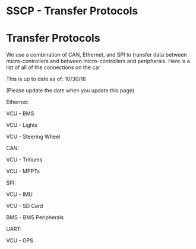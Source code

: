 # SSCP - Transfer Protocols

# Transfer Protocols

We use a combination of CAN, Ethernet, and SPI to transfer data between micro-controllers and between micro-controllers and peripherals. Here is a list of all of the connections on the car

This is up to date as of: 10/30/16

(Please update the date when you update this page)

Ethernet:

VCU - BMS

VCU - Lights

VCU - Steering Wheel

CAN:

VCU - Tritiums

VCU - MPPTs

SPI:

VCU - IMU

VCU - SD Card

BMS - BMS Peripherals

UART:

VCU - GPS

